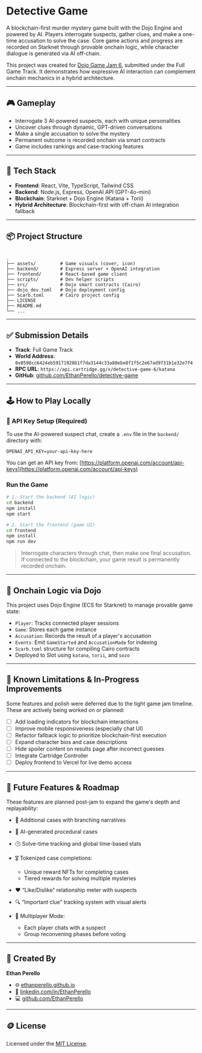 # Detective Game

A blockchain-first murder mystery game built with the Dojo Engine and powered by AI. Players interrogate suspects, gather clues, and make a one-time accusation to solve the case. Core game actions and progress are recorded on Starknet through provable onchain logic, while character dialogue is generated via AI off-chain.

This project was created for [Dojo Game Jam 6](https://github.com/dojoengine), submitted under the Full Game Track. It demonstrates how expressive AI interaction can complement onchain mechanics in a hybrid architecture.

---

## 🎮 Gameplay

- Interrogate 3 AI-powered suspects, each with unique personalities  
- Uncover clues through dynamic, GPT-driven conversations  
- Make a single accusation to solve the mystery  
- Permanent outcome is recorded onchain via smart contracts  
- Game includes rankings and case-tracking features  

---

## 🧱 Tech Stack

- **Frontend**: React, Vite, TypeScript, Tailwind CSS  
- **Backend**: Node.js, Express, OpenAI API (GPT-4o-mini)  
- **Blockchain**: Starknet + Dojo Engine (Katana + Torii)  
- **Hybrid Architecture**: Blockchain-first with off-chain AI integration fallback  

---

## 📦 Project Structure

```

.
├── assets/         # Game visuals (cover, icon)
├── backend/        # Express server + OpenAI integration
├── frontend/       # React-based game client
├── scripts/        # Dev helper scripts
├── src/            # Dojo smart contracts (Cairo)
├── dojo_dev.toml   # Dojo deployment config
├── Scarb.toml      # Cairo project config
├── LICENSE
├── README.md
└── ...

````

---

## ✅ Submission Details

- **Track**: Full Game Track  
- **World Address**: `0x0598cc6424eb59171928b1f7da3144c33a80ebe8f1f5c2e67ad9731b1e32e7f4`  
- **RPC URL**: `https://api.cartridge.gg/x/detective-game-6/katana`  
- **GitHub**: [github.com/EthanPerello/detective-game](https://github.com/EthanPerello/detective-game)  

---

## 🕹 How to Play Locally

### 🔐 API Key Setup (Required)

To use the AI-powered suspect chat, create a `.env` file in the `backend/` directory with:

```env
OPENAI_API_KEY=your-api-key-here
````

You can get an API key from: [https://platform.openai.com/account/api-keys](https://platform.openai.com/account/api-keys)

### Run the Game

```bash
# 1. Start the backend (AI logic)
cd backend
npm install
npm start

# 2. Start the frontend (game UI)
cd frontend
npm install
npm run dev
```

> Interrogate characters through chat, then make one final accusation. If connected to the blockchain, your game result is permanently recorded onchain.

---

## 🧠 Onchain Logic via Dojo

This project uses Dojo Engine (ECS for Starknet) to manage provable game state:

* `Player`: Tracks connected player sessions
* `Game`: Stores each game instance
* `Accusation`: Records the result of a player's accusation
* `Events`: Emit `GameStarted` and `AccusationMade` for indexing
* `Scarb.toml` structure for compiling Cairo contracts
* Deployed to Slot using `katana`, `torii`, and `sozo`

---

## 🔧 Known Limitations & In-Progress Improvements

Some features and polish were deferred due to the tight game jam timeline. These are actively being worked on or planned:

- [ ] Add loading indicators for blockchain interactions
- [ ] Improve mobile responsiveness (especially chat UI)
- [ ] Refactor fallback logic to prioritize blockchain-first execution
- [ ] Expand character bios and case descriptions
- [ ] Hide spoiler content on results page after incorrect guesses
- [ ] Integrate Cartridge Controller
- [ ] Deploy frontend to Vercel for live demo access

---

## 🚀 Future Features & Roadmap

These features are planned post-jam to expand the game's depth and replayability:

* 🧩 Additional cases with branching narratives
* 🧠 AI-generated procedural cases
* 🕒 Solve-time tracking and global time-based stats
* 🎖 Tokenized case completions:

  * Unique reward NFTs for completing cases
  * Tiered rewards for solving multiple mysteries
* ❤️ “Like/Dislike” relationship meter with suspects
* 🔍 “Important clue” tracking system with visual alerts
* 🤝 Multiplayer Mode:

  * Each player chats with a suspect
  * Group reconvening phases before voting

---

## 👤 Created By

**Ethan Perello**

* 🌐 [ethanperello.github.io](https://ethanperello.github.io/)
* 💼 [linkedin.com/in/EthanPerello](http://linkedin.com/in/EthanPerello)
* 💻 [github.com/EthanPerello](https://github.com/EthanPerello)

---

## 🪙 License

Licensed under the [MIT License](./LICENSE).